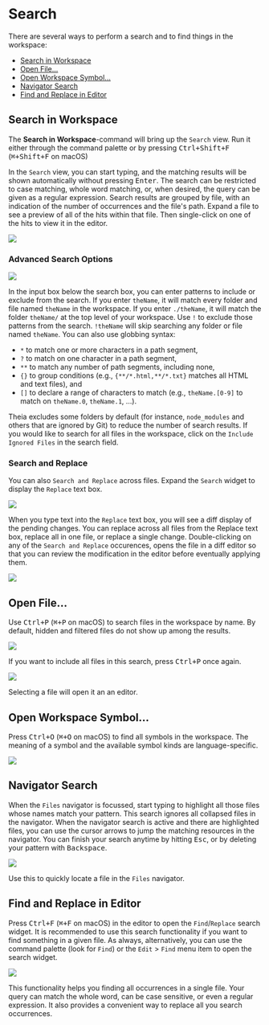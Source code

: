 # Search

There are several ways to perform a search and to find things in the workspace:

  - [Search in Workspace](#search-in-workspace)
  - [Open File...](#open-file)
  - [Open Workspace Symbol...](#open-workspace-symbol)
  - [Navigator Search](#navigator-search)
  - [Find and Replace in Editor](#find-and-replace-in-editor)

## Search in Workspace

The **Search in Workspace**-command will bring up the `Search` view. Run it either through the
command palette or by pressing <kbd>Ctrl+Shift+F</kbd> (<kbd>⌘+Shift+F</kbd> on macOS)

In the `Search` view, you can start typing, and the matching results will be shown automatically
without pressing <kbd>Enter</kbd>. The search can be restricted to case matching, whole word
matching, or, when desired, the query can be given as a regular expression. Search results are
grouped by file, with an indication of the number of occurrences and the file's path. Expand a file
to see a preview of all of the hits within that file. Then single-click on one of the hits to view
it in the editor.

![](./images/56_Search/search_in_workspace.jpg)

### Advanced Search Options

![](./images/56_Search/advanced_search_options.jpg)

In the input box below the search box, you can enter patterns to include or exclude from the search.
If you enter `theName`, it will match every folder and file named `theName` in the workspace. If you
enter `./theName`, it will match the folder `theName/` at the top level of your workspace. Use `!`
to exclude those patterns from the search. `!theName` will skip searching any folder or file named
`theName`. You can also use globbing syntax:

  - `*` to match one or more characters in a path segment,
  - `?` to match on one character in a path segment,
  - `**` to match any number of path segments, including none,
  - `{}` to group conditions (e.g., `{**/*.html,**/*.txt}` matches all HTML and text files), and
  - `[]` to declare a range of characters to match (e.g., `theName.[0-9]` to match on `theName.0`,
    `theName.1`, …).

Theia excludes some folders by default (for instance, `node_modules` and others that are ignored by
Git) to reduce the number of search results. If you would like to search for all files in the
workspace, click on the `Include Ignored Files` in the search field.

### Search and Replace

You can also `Search and Replace` across files. Expand the `Search` widget to display the `Replace`
text box.

![](./images/56_Search/search_and_replace.jpg)

When you type text into the `Replace` text box, you will see a diff display of the pending changes.
You can replace across all files from the Replace text box, replace all in one file, or replace a
single change. Double-clicking on any of the `Search and Replace` occurences, opens the file in a
diff editor so that you can review the modification in the editor before eventually applying them.

![](./images/56_Search/search_and_replace_in_action.jpg)

## Open File...

Use <kbd>Ctrl+P</kbd> (<kbd>⌘+P</kbd> on macOS) to search files in the workspace by name. By
default, hidden and filtered files do not show up among the results.

![](./images/56_Search/open_file.jpg)

If you want to include all files in this search, press <kbd>Ctrl+P</kbd> once again.

![](./images/56_Search/open_file_all.jpg)

Selecting a file will open it an an editor.

## Open Workspace Symbol...

Press <kbd>Ctrl+O</kbd> (<kbd>⌘+O</kbd> on macOS) to find all symbols in the workspace. The meaning
of a symbol and the available symbol kinds are language-specific.

![](./images/56_Search/open_workspace_symbol.jpg)

## Navigator Search

When the `Files` navigator is focussed, start typing to highlight all those files whose names match
your pattern. This search ignores all collapsed files in the navigator. When the navigator search is
active and there are highlighted files, you can use the cursor arrows to jump the matching resources
in the navigator. You can finish your search anytime by hitting <kbd>Esc</kbd>, or by deleting your
pattern with <kbd>Backspace</kbd>.

![](./images/56_Search/navigator_search.jpg)

Use this to quickly locate a file in the `Files` navigator.

## Find and Replace in Editor

Press <kbd>Ctrl+F</kbd> (<kbd>⌘+F</kbd> on macOS) in the editor to open the `Find`/`Replace` search
widget. It is recommended to use this search functionality if you want to find something in a given
file. As always, alternatively, you can use the command palette (look for `Find`) or the `Edit` >
`Find` menu item to open the search widget.

![](./images/56_Search/find_and_replace_editor.jpg)

This functionality helps you finding all occurrences in a single file. Your query can match the
whole word, can be case sensitive, or even a regular expression. It also provides a convenient way
to replace all you search occurrences.
